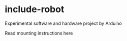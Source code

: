 # include-robot

Experimental software and hardware project by Arduino

Read mounting instructions here 
